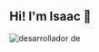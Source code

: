 ## Hi! I'm Isaac 👋

![desarrollador de](https://github.com/Isaacjesusacevedo/Isaacjesusacevedo/assets/169501144/537c3e77-ba50-4ee2-b89b-b2bce98c77ce)
